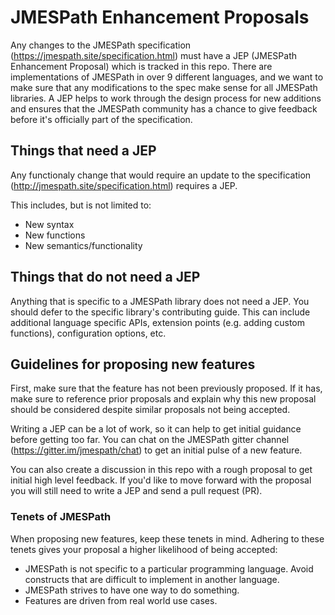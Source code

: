 # JMESPath Enhancement Proposals

Any changes to the JMESPath specification
(https://jmespath.site/specification.html) must have a JEP (JMESPath Enhancement
Proposal) which is tracked in this repo.  There are implementations of JMESPath
in over 9 different languages, and we want to make sure that any modifications
to the spec make sense for all JMESPath libraries.  A JEP helps to work through
the design process for new additions and ensures that the JMESPath community
has a chance to give feedback before it's officially part of the specification.

## Things that need a JEP

Any functionaly change that would require an update to the specification
(http://jmespath.site/specification.html) requires a JEP.

This includes, but is not limited to:

* New syntax
* New functions
* New semantics/functionality

## Things that do not need a JEP

Anything that is specific to a JMESPath library does not need a JEP.  You
should defer to the specific library's contributing guide.  This can include
additional language specific APIs, extension points (e.g. adding custom
functions), configuration options, etc.

## Guidelines for proposing new features

First, make sure that the feature has not been previously proposed.  If it has,
make sure to reference prior proposals and explain why this new proposal should
be considered despite similar proposals not being accepted.

Writing a JEP can be a lot of work, so it can help to get initial guidance
before getting too far.  You can chat on the JMESPath gitter channel
(https://gitter.im/jmespath/chat) to get an initial pulse of a new feature.

You can also create a discussion in this repo with a rough proposal
to get initial high level feedback. If you'd like to move
forward with the proposal you will still need to write a JEP
and send a pull request (PR).

### Tenets of JMESPath

When proposing new features, keep these tenets in mind.  Adhering to
these tenets gives your proposal a higher likelihood of being accepted:

* JMESPath is not specific to a particular programming language.  Avoid
  constructs that are difficult to implement in another language.
* JMESPath strives to have one way to do something.
* Features are driven from real world use cases.
